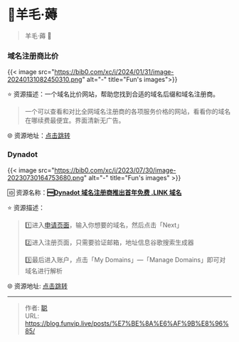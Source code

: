# 🐏羊毛·薅


> 羊毛·薅 🌟

<!--more-->

### 域名注册商比价

{{< image src="https://bib0.com/xc/i/2024/01/31/image-20240131082450310.png" alt="-" title="Fun's images">}}  

⭐️  资源描述：一个域名比价网站，帮助您找到合适的域名后缀和域名注册商。

> 一个可以查看和对比全网域名注册商的各项服务价格的网站，看看你的域名在哪续费最便宜。界面清新无广告。

🌐 资源地址：[点击跳转](https://www.nazhumi.com/)

### Dynadot

{{< image src="https://bib0.com/xc/i/2023/07/30/image-20230730164753680.png" alt="-"  title="Fun's images" >}}    

🆔  资源名称：[**🆓Dynadot 域名注册商推出首年免费 .LINK 域名**](https://www.dynadot.com/register-your-free-link-domain)

⭐️  资源描述：

> 1️⃣进入[申请页面](https://www.dynadot.com/register-your-free-link-domain)，输入你想要的域名，然后点击「Next」
>
> 2️⃣进入注册页面，只需要验证邮箱，地址信息谷歌搜索生成器
>
> 3️⃣最后进入账户，点击「My Domains」—「Manage Domains」即可对域名进行解析

🌐 资源地址: [点击跳转](https://www.dynadot.com/register-your-free-link-domain) 


---

> 作者: [聪](/about)  
> URL: https://blog.funvip.live/posts/%E7%BE%8A%E6%AF%9B%E8%96%85/  

